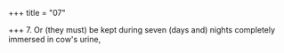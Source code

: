 +++
title = "07"

+++
7. Or (they must) be kept during seven (days and) nights completely immersed in cow's urine,
